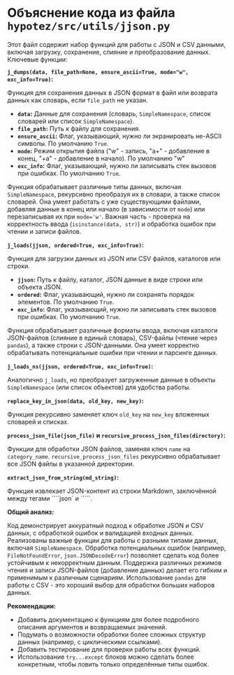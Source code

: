 # Объяснение кода из файла `hypotez/src/utils/jjson.py`

Этот файл содержит набор функций для работы с JSON и CSV данными, включая загрузку, сохранение, слияние и преобразование данных.  Ключевые функции:

**`j_dumps(data, file_path=None, ensure_ascii=True, mode="w", exc_info=True)`:**

Функция для сохранения данных в JSON формат в файл или возврата данных как словарь, если `file_path` не указан.

* **`data`:**  Данные для сохранения (словарь, `SimpleNamespace`, список словарей или список `SimpleNamespace`).
* **`file_path`:** Путь к файлу для сохранения.
* **`ensure_ascii`:**  Флаг, указывающий, нужно ли экранировать не-ASCII символы. По умолчанию `True`.
* **`mode`:** Режим открытия файла ("w" - запись, "a+" - добавление в конец, "+a" - добавление в начало).  По умолчанию "w"
* **`exc_info`:**  Флаг, указывающий, нужно ли записывать стек вызовов при ошибках.  По умолчанию `True`.

Функция обрабатывает различные типы данных, включая `SimpleNamespace`, рекурсивно преобразуя их в словари, а также список словарей. Она умеет работать с уже существующими файлами, добавляя данные в конец или начало (в зависимости от `mode`) или перезаписывая их при `mode='w'`.  Важная часть - проверка на корректность ввода (`isinstance(data, str)`) и обработка ошибок при чтении и записи файлов.


**`j_loads(jjson, ordered=True, exc_info=True)`:**

Функция для загрузки данных из JSON или CSV файлов, каталогов или строки.

* **`jjson`:** Путь к файлу, каталог, JSON данные в виде строки или объекта JSON.
* **`ordered`:**  Флаг, указывающий, нужно ли сохранять порядок элементов. По умолчанию `True`.
* **`exc_info`:**  Флаг, указывающий, нужно ли записывать стек вызовов при ошибках.  По умолчанию `True`.

Функция обрабатывает различные форматы ввода, включая каталоги JSON-файлов (слияние в единый словарь), CSV-файлы (чтение через `pandas`), а также строки с JSON-данными. Она умеет корректно обрабатывать потенциальные ошибки при чтении и парсинге данных.

**`j_loads_ns(jjson, ordered=True, exc_info=True)`:**

Аналогично `j_loads`, но преобразует загруженные данные в объекты `SimpleNamespace` (или список объектов) для удобства работы.

**`replace_key_in_json(data, old_key, new_key)`:**

Функция рекурсивно заменяет ключ `old_key` на `new_key` вложенных словарей и списках.

**`process_json_file(json_file)` и `recursive_process_json_files(directory)`:**

Функции для обработки JSON файлов, заменяя ключ `name` на `category_name`.  `recursive_process_json_files`  рекурсивно обрабатывает все JSON файлы в указанной директории.

**`extract_json_from_string(md_string)`:**

Функция извлекает JSON-контент из строки Markdown, заключённой между тегами ````json` и `````.

**Общий анализ:**

Код демонстрирует аккуратный подход к обработке JSON и CSV данных, с обработкой ошибок и валидацией входных данных. Реализованы важные функции для работы с разными типами данных, включая `SimpleNamespace`.  Обработка потенциальных ошибок (например, `FileNotFoundError`, `json.JSONDecodeError`) позволяет сделать код более устойчивым к некорректным данным.  Поддержка различных режимов чтения и записи JSON-файлов (добавление данных) делает его гибким и применимым к различным сценариям.  Использование `pandas` для работы с CSV - это хороший выбор для обработки больших наборов данных.


**Рекомендации:**

* Добавить документацию к функциям для более подробного описания аргументов и возвращаемых значений.
* Подумать о возможности обработки более сложных структур данных (например, с циклическими ссылками).
* Добавить тестирование для проверки работы всех функций.
* Использование `try...except` блоков можно сделать более конкретным, чтобы ловить только определённые типы ошибок.